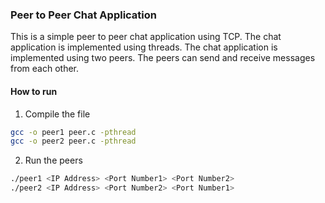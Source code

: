 ### Peer to Peer Chat Application

This is a simple peer to peer chat application using TCP. The chat application is implemented using threads. The chat application is implemented using two peers. The peers can send and receive messages from each other.

#### How to run
1. Compile the file
```bash
gcc -o peer1 peer.c -pthread
gcc -o peer2 peer.c -pthread
```

2. Run the peers
```bash
./peer1 <IP Address> <Port Number1> <Port Number2>
./peer2 <IP Address> <Port Number2> <Port Number1>
```
